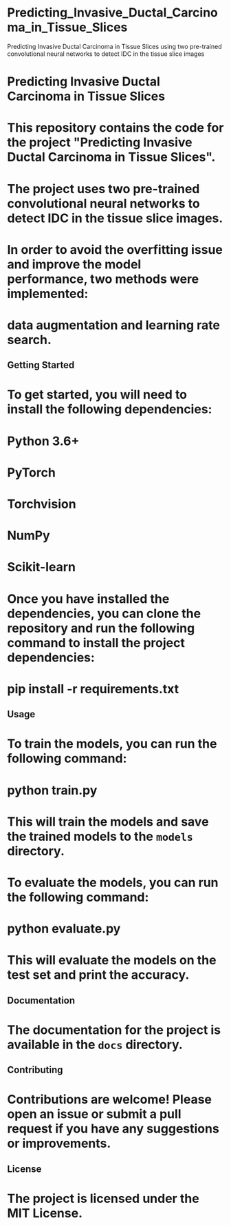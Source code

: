 # Predicting_Invasive_Ductal_Carcinoma_in_Tissue_Slices
Predicting Invasive Ductal Carcinoma in Tissue Slices using two pre-trained convolutional neural networks to detect IDC in the tissue slice images

# Predicting Invasive Ductal Carcinoma in Tissue Slices

# This repository contains the code for the project "Predicting Invasive Ductal Carcinoma in Tissue Slices".
# The project uses two pre-trained convolutional neural networks to detect IDC in the tissue slice images.
# In order to avoid the overfitting issue and improve the model performance, two methods were implemented:
# data augmentation and learning rate search.

## Getting Started

# To get started, you will need to install the following dependencies:

# Python 3.6+
# PyTorch
# Torchvision
# NumPy
# Scikit-learn

# Once you have installed the dependencies, you can clone the repository and run the following command to install the project dependencies:

# pip install -r requirements.txt

## Usage

# To train the models, you can run the following command:

# python train.py

# This will train the models and save the trained models to the `models` directory.

# To evaluate the models, you can run the following command:

# python evaluate.py

# This will evaluate the models on the test set and print the accuracy.

## Documentation

# The documentation for the project is available in the `docs` directory.

## Contributing

# Contributions are welcome! Please open an issue or submit a pull request if you have any suggestions or improvements.

## License

# The project is licensed under the MIT License.
